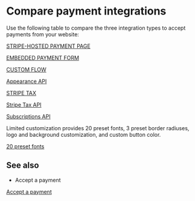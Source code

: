 # Compare payment integrations

Use the following table to compare the three integration types to accept payments from your website:

[STRIPE-HOSTED PAYMENT PAGE](/payments/accept-a-payment?platform=web&ui=stripe-hosted)

[EMBEDDED PAYMENT FORM](/payments/accept-a-payment?platform=web&ui=embedded-form)

[CUSTOM FLOW](/payments/accept-a-payment?platform=web&ui=elements)

[Appearance API](/elements/appearance-api)

[STRIPE TAX](/tax)

[Stripe Tax API](/tax/custom)

[Subscriptions API](/subscriptions)

Limited customization provides 20 preset fonts, 3 preset border radiuses, logo and background customization, and custom button color.

[20 preset fonts](/payments/checkout/customization/font-compatibility)

## See also

- Accept a payment

[Accept a payment](/payments/accept-a-payment)

